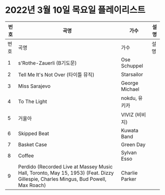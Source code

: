 # 2022년 3월 10일 목요일 플레이리스트

| 번호 | 곡명 | 가수 | 설명 |
|------|------|------|------|
| 번호 | 곡명 | 가수 | 설명 |
| 1 | s'Rothe-Zauerli (B기도문) | Ose Schuppel |  |
| 2 | Tell Me It's Not Over (타이틀 뮤직) | Starsailor |  |
| 3 | Miss Sarajevo | George Michael |  |
| 4 | To The Light | nokdu, 유키카 |  |
| 5 | 거울아 | VIVIZ (비비지) |  |
| 6 | Skipped Beat | Kuwata Band |  |
| 7 | Basket Case | Green Day |  |
| 8 | Coffee | Sylvan Esso |  |
| 9 | Perdido (Recorded Live at Massey Music Hall, Toronto, May 15, 1953) (Feat. Dizzy Gillespie, Charles Mingus, Bud Powell, Max Roach) | Charlie Parker |  |
